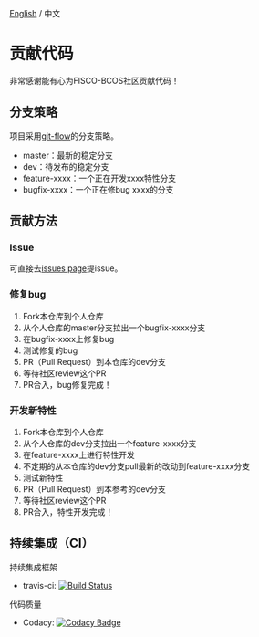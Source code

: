 [English](../CONTRIBUTING.md) / 中文

# 贡献代码

非常感谢能有心为FISCO-BCOS社区贡献代码！

## 分支策略

项目采用[git-flow](https://jeffkreeftmeijer.com/git-flow/)的分支策略。

* master：最新的稳定分支
* dev：待发布的稳定分支
* feature-xxxx：一个正在开发xxxx特性分支
* bugfix-xxxx：一个正在修bug xxxx的分支

## 贡献方法

### Issue

可直接去[issues page](https://github.com/FISCO-BCOS/web3sdk/issues)提issue。

### 修复bug

1. Fork本仓库到个人仓库
2. 从个人仓库的master分支拉出一个bugfix-xxxx分支
3. 在bugfix-xxxx上修复bug
4. 测试修复的bug
5. PR（Pull Request）到本仓库的dev分支
6. 等待社区review这个PR
7. PR合入，bug修复完成！

### 开发新特性

1. Fork本仓库到个人仓库
2. 从个人仓库的dev分支拉出一个feature-xxxx分支
3. 在feature-xxxx上进行特性开发
4. 不定期的从本仓库的dev分支pull最新的改动到feature-xxxx分支
5. 测试新特性
6. PR（Pull Request）到本参考的dev分支
7. 等待社区review这个PR
8. PR合入，特性开发完成！

## 持续集成（CI）

持续集成框架

* travis-ci: [![Build Status](https://travis-ci.org/FISCO-BCOS/web3sdk.svg?branch=release-2.0.1)](https://travis-ci.org/FISCO-BCOS/web3sdk)


代码质量

* Codacy: [![Codacy Badge](https://api.codacy.com/project/badge/Grade/c9769615cc364a408969b088e90d7912)](https://www.codacy.com/app/fisco/web3sdk?utm_source=github.com&amp;utm_medium=referral&amp;utm_content=FISCO-BCOS/web3sdk&amp;utm_campaign=Badge_Grade)



